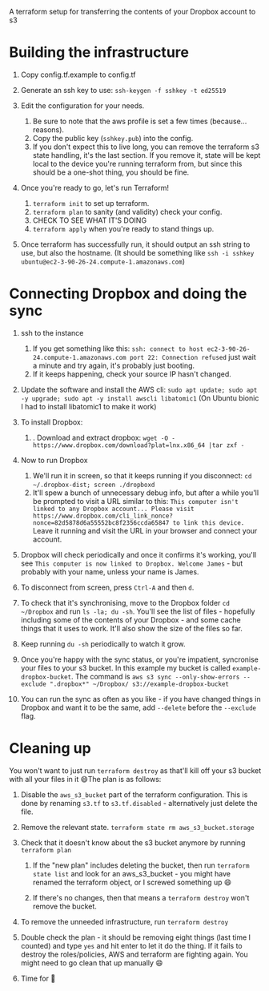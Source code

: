 A terraform setup for transferring the contents of your Dropbox account to s3

# Building the infrastructure

1. Copy config.tf.example to config.tf

2. Generate an ssh key to use: `ssh-keygen -f sshkey -t ed25519`

3. Edit the configuration for your needs.
   
   1. Be sure to note that the aws profile is set a few times (because... reasons).
   2. Copy the public key (`sshkey.pub`) into the config.
   3. If you don't expect this to live long, you can remove the terraform s3 state handling, it's the last section. If you remove it, state will be kept local to the device you're running terraform from, but since this should be a one-shot thing, you should be fine.

4. Once you're ready to go, let's run Terraform!
   
   1. `terraform init` to set up terraform.
   2. `terraform plan` to sanity (and validity) check your config.
   3. CHECK TO SEE WHAT IT'S DOING
   4. `terraform apply` when you're ready to stand things up.

5. Once terraform has successfully run, it should output an ssh string to use, but also the hostname. (It should be something like `ssh -i sshkey ubuntu@ec2-3-90-26-24.compute-1.amazonaws.com`)

# Connecting Dropbox and doing the sync

1. ssh to the instance
   
   1. If you get something like this: `ssh: connect to host ec2-3-90-26-24.compute-1.amazonaws.com port 22: Connection refused` just wait a minute and try again, it's probably just booting.
   2. If it keeps happening, check your source IP hasn't changed.

2. Update the software and install the AWS cli: `sudo apt update; sudo apt -y upgrade; sudo apt -y install awscli libatomic1` (On Ubuntu bionic I had to install libatomic1 to make it work)

3. To install Dropbox:
   
   1. . Download and extract dropbox: `wget -O - https://www.dropbox.com/download?plat=lnx.x86_64 |tar zxf -`

4. Now to run Dropbox
   
   1. We'll run it in screen, so that it keeps running if you disconnect: `cd ~/.dropbox-dist; screen ./dropboxd` 
   2. It'll spew a bunch of unnecessary debug info, but after a while you'll be prompted to visit a URL similar to this: `This computer isn't linked to any Dropbox account... Please visit https://www.dropbox.com/cli_link_nonce?nonce=82d5878d6a55552bc8f2356ccda65847 to link this device.` Leave it running and visit the URL in your browser and connect your account.

5. Dropbox will check periodically and once it confirms it's working, you'll see `This computer is now linked to Dropbox. Welcome James` - but probably with your name, unless your name is James.

6. To disconnect from screen, press `Ctrl-A` and then `d`.

7. To check that it's synchronising, move to the Dropbox folder `cd ~/Dropbox` and run `ls -la; du -sh`. You'll see the list of files - hopefully including some of the contents of your Dropbox - and some cache things that it uses to work. It'll also show the size of the files so far.

8. Keep running `du -sh` periodically to watch it grow.

9. Once you're happy with the sync status, or you're impatient, syncronise your files to your s3 bucket. In this example my bucket is called `example-dropbox-bucket`. The command is `aws s3 sync --only-show-errors --exclude ".dropbox*" ~/Dropbox/ s3://example-dropbox-bucket`

10. You can run the sync as often as you like - if you have changed things in Dropbox and want it to be the same, add `--delete` before the `--exclude` flag.

# Cleaning up

You won't want to just run `terraform destroy` as that'll kill off your s3 bucket with all your files in it 😄The plan is as follows:

1. Disable the `aws_s3_bucket` part of the terraform configuration. This is done by renaming `s3.tf` to `s3.tf.disabled` - alternatively just delete the file.

2. Remove the relevant state. `terraform state rm aws_s3_bucket.storage`

3. Check that it doesn't know about the s3 bucket anymore by running `terraform plan`
   
   1. If the "new plan" includes deleting the bucket, then run `terraform state list` and look for an aws_s3_bucket - you might have renamed the terraform object, or I screwed something up 😄
   
   2. If there's no changes, then that means a `terraform destroy` won't remove the bucket.

4. To remove the unneeded infrastructure, run `terraform destroy`

5. Double check the plan - it should be removing eight things (last time I counted) and type `yes` and hit enter to let it do the thing. If it fails to destroy the roles/policies, AWS and terraform are fighting again. You might need to go clean that up manually 😄

6. Time for 🍰
